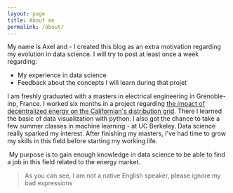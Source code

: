 ```yaml
---
layout: page
title: About me
permalink: /about/
---
```

My name is Axel and - I created this blog as an extra motivation regarding my evolution in data science. I will try to post at least once a week regarding:
-	My experience in data science
-	Feedback about the concepts I will learn during that projet

I am freshly graduated with a masters in electrical engineering in Grenoble-inp, France. I worked six months in a project regarding [the impact of decentralized energy on the Californian's distribution grid](https://www.energy.gov/eere/solar/project-profile-cyder-cyber-physical-co-simulation-platform-distributed-energy-resources). There I learned the basic of data visualization with python. I also got the chance to take a few summer classes in machine learning - at UC Berkeley. Data science really sparked my interest. After finishing my masters, I've had time to grow my skills in this field before starting my working life.

 My purpose is to gain enough knowledge in data science to be able to find a job in this field related to the energy market. 

>As you can see, I am not a native English speaker, please ignore my bad expressions
